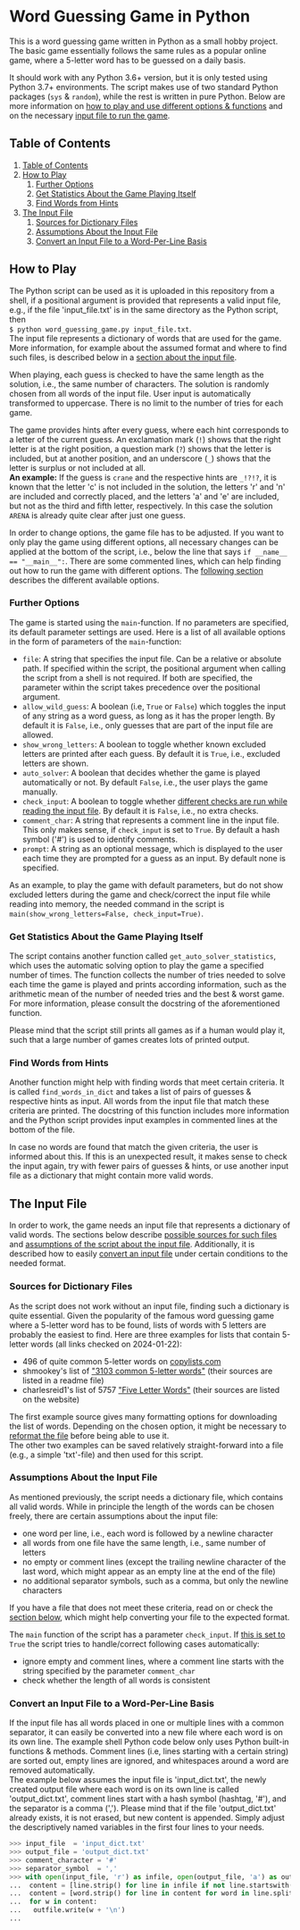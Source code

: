 
# Word Guessing Game in Python

This is a word guessing game written in Python as a small hobby project.
The basic game essentially follows the same rules as a popular online game, where a 5-letter word has to be guessed on a daily basis.

It should work with any Python 3.6+ version, but it is only tested using Python 3.7+ environments.
The script makes use of two standard Python packages (`sys` & `random`), while the rest is written in pure Python.
Below are more information on [how to play and use different options & functions](#how-to-play) and on the necessary [input file to run the game](#the-input-file).

## Table of Contents

1. [Table of Contents](#table-of-contents)
2. [How to Play](#how-to-play)
    1. [Further Options](#further-options)
    2. [Get Statistics About the Game Playing Itself](#get-statistics-about-the-game-playing-itself)
    3. [Find Words from Hints](#find-words-from-hints)
3. [The Input File](#the-input-file)
    1. [Sources for Dictionary Files](#sources-for-dictionary-files)
    2. [Assumptions About the Input File](#assumptions-about-the-input-file)
    3. [Convert an Input File to a Word-Per-Line Basis](#convert-an-input-file-to-a-word-per-line-basis)

## How to Play

The Python script can be used as it is uploaded in this repository from a shell, if a positional argument is provided that represents a valid input file, e.g.,  if the file 'input_file.txt' is in the same directory as the Python script, then  
`$ python word_guessing_game.py input_file.txt`.  
The input file represents a dictionary of words that are used for the game.
More information, for example about the assumed format and where to find such files, is described below in a [section about the input file](#the-input-file).

When playing, each guess is checked to have the same length as the solution, i.e., the same number of characters.
The solution is randomly chosen from all words of the input file.
User input is automatically transformed to uppercase.
There is no limit to the number of tries for each game.

The game provides hints after every guess, where each hint corresponds to a letter of the current guess.
An exclamation mark (`!`) shows that the right letter is at the right position, a question mark (`?`) shows that the letter is included, but at another position, and an underscore (`_`) shows that the letter is surplus or not included at all.  
**An example:**
If the guess is `crane` and the respective hints are `_!?!?`, it is known that the letter 'c' is not included in the solution, the letters 'r' and 'n' are included and correctly placed, and the letters 'a' and 'e' are included, but not as the third and fifth letter, respectively. In this case the solution `ARENA` is already quite clear after just one guess.

In order to change options, the game file has to be adjusted.
If you want to only play the game using different options, all necessary changes can be applied at the bottom of the script, i.e., below the line that says `if __name__ == "__main__":`.
There are some commented lines, which can help finding out how to run the game with different options.
The [following section](#further-options) describes the different available options.

### Further Options

The game is started using the `main`-function.
If no parameters are specified, its default parameter settings are used.
Here is a list of all available options in the form of parameters of the `main`-function:

- `file`: A string that specifies the input file. Can be a relative or absolute path. If specified within the script, the positional argument when calling the script from a shell is not required. If both are specified, the parameter within the script takes precedence over the positional argument.
- `allow_wild_guess`: A boolean (i.e, `True` or `False`) which toggles the input of any string as a word guess, as long as it has the proper length. By default it is `False`, i.e., only guesses that are part of the input file are allowed.
- `show_wrong_letters`: A boolean to toggle whether known excluded letters are printed after each guess. By default it is `True`, i.e., excluded letters are shown.
- `auto_solver`: A boolean that decides whether the game is played automatically or not. By default `False`, i.e., the user plays the game manually.
- `check_input`: A boolean to toggle whether [different checks are run while reading the input file](#assumptions-about-the-input-file). By default it is `False`, i.e., no extra checks.
- `comment_char`: A string that represents a comment line in the input file. This only makes sense, if `check_input` is set to `True`. By default a hash symbol ('#') is used to identify comments.
- `prompt`: A string as an optional message, which is displayed to the user each time they are prompted for a guess as an input. By default none is specified.

As an example, to play the game with default parameters, but do not show excluded letters during the game and check/correct the input file while reading into memory, the needed command in the script is `main(show_wrong_letters=False, check_input=True)`.

### Get Statistics About the Game Playing Itself

The script contains another function called `get_auto_solver_statistics`, which uses the automatic solving option to play the game a specified number of times.
The function collects the number of tries needed to solve each time the game is played and prints according information, such as the arithmetic mean of the number of needed tries and the best & worst game.  
For more information, please consult the docstring of the aforementioned function.

Please mind that the script still prints all games as if a human would play it, such that a large number of games creates lots of printed output.

### Find Words from Hints

Another function might help with finding words that meet certain criteria.
It is called `find_words_in_dict` and takes a list of pairs of guesses & respective hints as input.
All words from the input file that match these criteria are printed.
The docstring of this function includes more information and the Python script provides input examples in commented lines at the bottom of the file.

In case no words are found that match the given criteria, the user is informed about this.
If this is an unexpected result, it makes sense to check the input again, try with fewer pairs of guesses & hints, or use another input file as a dictionary that might contain more valid words.

## The Input File

In order to work, the game needs an input file that represents a dictionary of valid words.
The sections below describe [possible sources for such files](#sources-for-dictionary-files) and [assumptions of the script about the input file](#assumptions-about-the-input-file).
Additionally, it is described how to easily [convert an input file](#convert-an-input-file-to-a-word-per-line-basis) under certain conditions to the needed format.

### Sources for Dictionary Files

As the script does not work without an input file, finding such a dictionary is quite essential.
Given the popularity of the famous word guessing game where a 5-letter word has to be found, lists of words with 5 letters are probably the easiest to find.
Here are three examples for lists that contain 5-letter words (all links checked on 2024-01-22):

- 496 of quite common 5-letter words on [copylists.com](https://copylists.com/words/list-of-5-letter-words/)
- shmookey's list of ["3103 common 5-letter words"](https://gist.github.com/shmookey/b28e342e1b1756c4700f42f17102c2ff) (their sources are listed in a readme file)
- charlesreid1's list of 5757 ["Five Letter Words"](https://charlesreid1.com/wiki/Five_Letter_Words) (their sources are listed on the website)

The first example source gives many formatting options for downloading the list of words.
Depending on the chosen option, it might be necessary to [reformat the file](#convert-an-input-file-to-a-word-per-line-basis) before being able to use it.  
The other two examples can be saved relatively straight-forward into a file (e.g., a simple 'txt'-file) and then used for this script.

### Assumptions About the Input File

As mentioned previously, the script needs a dictionary file, which contains all valid words.
While in principle the length of the words can be chosen freely, there are certain assumptions about the input file:

- one word per line, i.e., each word is followed by a newline character
- all words from one file have the same length, i.e., same number of letters
- no empty or comment lines (except the trailing newline character of the last word, which might appear as an empty line at the end of the file)
- no additional separator symbols, such as a comma, but only the newline characters

If you have a file that does not meet these criteria, read on or check the [section below](#convert-an-input-file-to-a-word-per-line-basis), which might help converting your file to the expected format.

The `main` function of the script has a parameter `check_input`. If [this is set to](#further-options) `True` the script tries to handle/correct following cases automatically:

- ignore empty and comment lines, where a comment line starts with the string specified by the parameter `comment_char`
- check whether the length of all words is consistent

### Convert an Input File to a Word-Per-Line Basis

If the input file has all words placed in one or multiple lines with a common separator, it can easily be converted into a new file where each word is on its own line.
The example shell Python code below only uses Python built-in functions & methods.
Comment lines (i.e, lines starting with a certain string) are sorted out, empty lines are ignored, and whitespaces around a word are removed automatically.  
The example below assumes the input file is 'input_dict.txt', the newly created output file where each word is on its own line is called 'output_dict.txt', comment lines start with a hash symbol (hashtag, '#'), and the separator is a comma (',').
Please mind that if the file 'output_dict.txt' already exists, it is not erased, but new content is appended.
Simply adjust the descriptively named variables in the first four lines to your needs.

```Python
>>> input_file  = 'input_dict.txt'
>>> output_file = 'output_dict.txt'
>>> comment_character = '#'
>>> separator_symbol  = ','
>>> with open(input_file, 'r') as infile, open(output_file, 'a') as outfile:
...  content = [line.strip() for line in infile if not line.startswith(comment_character)]
...  content = [word.strip() for line in content for word in line.split(separator_symbol) if word.strip()]
...  for w in content:
...   outfile.write(w + '\n')
...
```
